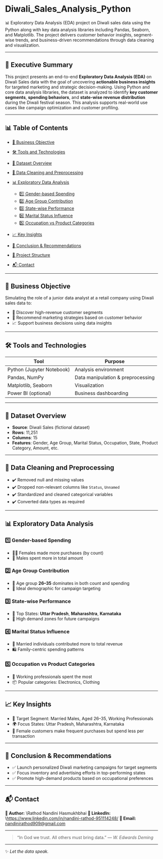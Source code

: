 # Diwali_Sales_Analysis_Python
📊 Exploratory Data Analysis (EDA) project on Diwali sales data using the Python along with key data analysis libraries including Pandas, Seaborn, and Matplotlib. The project delivers customer behavior insights, segment-wise trends, and business-driven recommendations through data cleaning and visualization.

---

## 📖 Executive Summary

This project presents an end-to-end **Exploratory Data Analysis (EDA)** on Diwali Sales data with the goal of uncovering **actionable business insights** for targeted marketing and strategic decision-making. Using Python and core data analysis libraries, the dataset is analyzed to identify **key customer segments**, **spending behaviors**, and **state-wise revenue distribution** during the Diwali festival season. This analysis supports real-world use cases like campaign optimization and customer profiling.

---

## 📊 Table of Contents

* [🚀 Business Objective](#-business-objective)
* [🛠️ Tools and Technologies](#️-tools-and-technologies)
* [📂 Dataset Overview](#-dataset-overview)
* [🧹 Data Cleaning and Preprocessing](#-data-cleaning-and-preprocessing)
* [📊 Exploratory Data Analysis](#-exploratory-data-analysis)

  * [1️⃣ Gender-based Spending](#1-gender-based-spending)
  * [2️⃣ Age Group Contribution](#2-age-group-contribution)
  * [3️⃣ State-wise Performance](#3-state-wise-performance)
  * [4️⃣ Marital Status Influence](#4-marital-status-influence)
  * [5️⃣ Occupation vs Product Categories](#5-occupation-vs-product-categories)
* [📈 Key Insights](#-key-insights)
* [🔬 Conclusion & Recommendations](#-conclusion--recommendations)
* [📁 Project Structure](#-project-structure)
* [📬 Contact](#-contact)

---

## 🚀 Business Objective

Simulating the role of a junior data analyst at a retail company using Diwali sales data to:

* 🎯 Discover high-revenue customer segments
* 🧠 Recommend marketing strategies based on customer behavior
* 📈 Support business decisions using data insights

---

## 🛠️ Tools and Technologies

| Tool                      | Purpose                           |
| ------------------------- | --------------------------------- |
| Python (Jupyter Notebook) | Analysis environment              |
| Pandas, NumPy             | Data manipulation & preprocessing |
| Matplotlib, Seaborn       | Visualization                     |
| Power BI (optional)       | Business dashboarding             |

---

## 📂 Dataset Overview

* **Source**: Diwali Sales (fictional dataset)
* **Rows**: 11,251
* **Columns**: 15
* **Features**: Gender, Age Group, Marital Status, Occupation, State, Product Category, Amount, etc.

---

## 🧹 Data Cleaning and Preprocessing

* ✔️ Removed null and missing values
* ✔️ Dropped non-relevant columns like `Status`, `Unnamed`
* ✔️ Standardized and cleaned categorical variables
* ✔️ Converted data types as required

---

## 📊 Exploratory Data Analysis

### 1️⃣ Gender-based Spending

* 👩‍🦰 Females made more purchases (by count)
* 👨 Males spent more in total amount

### 2️⃣ Age Group Contribution

* 👥 Age group **26–35** dominates in both count and spending
* 🎯 Ideal demographic for campaign targeting

### 3️⃣ State-wise Performance

* 🥇 Top States: **Uttar Pradesh**, **Maharashtra**, **Karnataka**
* 📍 High demand zones for future campaigns

### 4️⃣ Marital Status Influence

* 💍 Married individuals contributed more to total revenue
* 🛍️ Family-centric spending patterns

### 5️⃣ Occupation vs Product Categories

* 💼 Working professionals spent the most
* 📦 Popular categories: Electronics, Clothing

---

## 📈 Key Insights

* 🎯 Target Segment: Married Males, Aged 26–35, Working Professionals
* 🌍 Focus States: Uttar Pradesh, Maharashtra, Karnataka
* 🧾 Female customers make frequent purchases but spend less per transaction

---

## 🔬 Conclusion & Recommendations

* ✅ Launch personalized Diwali marketing campaigns for target segments
* ✅ Focus inventory and advertising efforts in top-performing states
* ✅ Promote high-demand products based on occupational preferences

---

## 📬 Contact

**👤 Author:** \Rathod Nandini Hasmukhbhai
**🔗 LinkedIn:** \https://www.linkedin.com/in/nandini-rathod-951114248/
**📧 Email:** nandinirathod909@gmail.com

---

> “In God we trust. All others must bring data.”
> — *W. Edwards Deming*

---

✨ *Let the data speak.*
